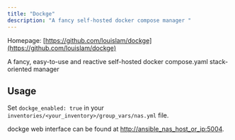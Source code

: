 ```yaml
---
title: "Dockge"
description: "A fancy self-hosted docker compose manager "
---
```


Homepage: [https://github.com/louislam/dockge](https://github.com/louislam/dockge)

A fancy, easy-to-use and reactive self-hosted docker compose.yaml stack-oriented manager

## Usage

Set `dockge_enabled: true` in your `inventories/<your_inventory>/group_vars/nas.yml` file.

dockge web interface can be found at [http://ansible_nas_host_or_ip:5004](http://ansible_nas_host_or_ip:5004).
